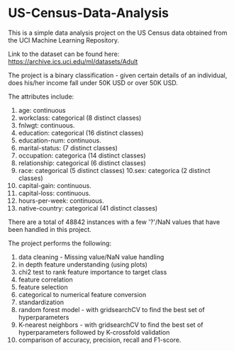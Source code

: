 # US-Census-Data-Analysis

This is a simple data analysis project on the US Census data obtained from the UCI Machine Learning Repository.

Link to the dataset can be found here: https://archive.ics.uci.edu/ml/datasets/Adult

The project is a binary classification - given certain details of an individual, does his/her income fall under 50K USD or over 50K USD.

The attributes include:
1. age: continuous
2. workclass: categorical (8 distinct classes)
3. fnlwgt: continuous.
4. education: categorical (16 distinct classes)
5. education-num: continuous.
6. marital-status: (7 distinct classes)
7. occupation: categorica (14 distinct classes)
8. relationship: categorical (6 distinct classes)
9. race: categorical (5 distinct classes)
10.sex: categorica (2 distinct classes)
11. capital-gain: continuous.
12. capital-loss: continuous.
13. hours-per-week: continuous.
14. native-country: categorical (41 distinct classes)

There are a total of 48842 instances with a few '?'/NaN values that have been handled in this project.

The project performs the following:
1. data cleaning - Missing value/NaN value handling
2. in depth feature understanding (using plots)
3. chi2 test to rank feature importance to target class
4. feature correlation
5. feature selection
6. categorical to numerical feature conversion
7. standardization
8. random forest model - with gridsearchCV to find the best set of hyperparameters
9. K-nearest neighbors - with gridsearchCV to find the best set of hyperparameters followed by K-crossfold validation
10. comparison of accuracy, precision, recall and F1-score.
